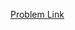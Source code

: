 [Problem Link](https://leetcode.com/problems/h-index/?envType=study-plan-v2&envId=top-interview-150)
